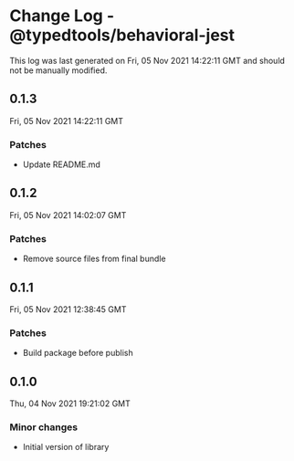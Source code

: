 # Change Log - @typedtools/behavioral-jest

This log was last generated on Fri, 05 Nov 2021 14:22:11 GMT and should not be manually modified.

## 0.1.3
Fri, 05 Nov 2021 14:22:11 GMT

### Patches

- Update README.md

## 0.1.2
Fri, 05 Nov 2021 14:02:07 GMT

### Patches

- Remove source files from final bundle

## 0.1.1
Fri, 05 Nov 2021 12:38:45 GMT

### Patches

- Build package before publish

## 0.1.0
Thu, 04 Nov 2021 19:21:02 GMT

### Minor changes

- Initial version of library

